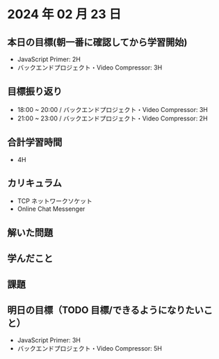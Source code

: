 # 2024 年 02 月 23 日

## 本日の目標(朝一番に確認してから学習開始)

- JavaScript Primer: 2H
- バックエンドプロジェクト・Video Compressor: 3H

## 目標振り返り

- 18:00 ~ 20:00 / バックエンドプロジェクト・Video Compressor: 3H
- 21:00 ~ 23:00 / バックエンドプロジェクト・Video Compressor: 2H

## 合計学習時間

- 4H

## カリキュラム

- TCP ネットワークソケット
- Online Chat Messenger

## 解いた問題

## 学んだこと

## 課題

## 明日の目標（TODO 目標/できるようになりたいこと）

- JavaScript Primer: 3H
- バックエンドプロジェクト・Video Compressor: 5H
